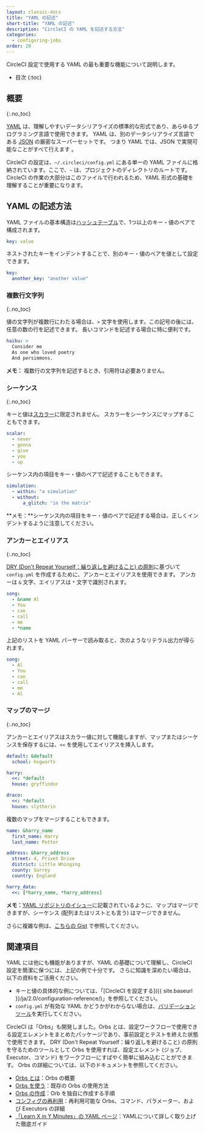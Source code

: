 ```yaml
---
layout: classic-docs
title: "YAML の記述"
short-title: "YAML の記述"
description: "CircleCI の YAML を記述する方法"
categories:
  - configuring-jobs
order: 20
---
```


CircleCI 設定で使用する YAML の最も重要な機能について説明します。

- 目次
{:toc}

## 概要

{:.no_toc}

[YAML](http://yaml.org) は、理解しやすいデータシリアライズの標準的な形式であり、あらゆるプログラミング言語で使用できます。 YAML は、別のデータシリアライズ言語である [JSON](https://www.json.org/) の厳密なスーパーセットです。 つまり YAML では、JSON で実現可能なことがすべて行えます 。

CircleCI の設定は、`~/.circleci/config.yml` にある単一の YAML ファイルに格納されています。ここで、`~` は、プロジェクトのディレクトリのルートです。 CircleCI の作業の大部分はこのファイルで行われるため、YAML 形式の基礎を理解することが重要になります。

## YAML の記述方法

YAML ファイルの基本構造は[ハッシュテーブル](https://ja.wikipedia.org/wiki/ハッシュテーブル)で、1つ以上のキー・値のペアで構成されます。

```yaml
key: value
```

ネストされたキーをインデントすることで、別のキー・値のペアを値として設定できます。

```yaml
key:
  another_key: "another value"
```

### 複数行文字列

{:.no_toc}

値の文字列が複数行にわたる場合は、`>` 文字を使用します。この記号の後には、任意の数の行を記述できます。 長いコマンドを記述する場合に特に便利です。

```yaml
haiku: >
  Consider me
  As one who loved poetry
  And persimmons.
```

**メモ：** 複数行の文字列を記述するとき、引用符は必要ありません。

### シーケンス

{:.no_toc}

キーと値は[スカラー](https://softwareengineering.stackexchange.com/questions/238033/what-does-it-mean-when-data-is-scalar)に限定されません。 スカラーをシーケンスにマップすることもできます。

```yaml
scalar:
  - never
  - gonna
  - give
  - you
  - up
```

シーケンス内の項目をキー・値のペアで記述することもできます。

```yaml
simulation:
  - within: "a simulation"
  - without:
      a_glitch: "in the matrix"
```

**メモ：**シーケンス内の項目をキー・値のペアで記述する場合は、正しくインデントするように注意してください。

### アンカーとエイリアス

{:.no_toc}

[DRY (Don't Repeat Yourself：繰り返しを避けること) の原則](https://ja.wikipedia.org/wiki/Don%27t_repeat_yourself)に基づいて `config.yml` を作成するために、アンカーとエイリアスを使用できます。 アンカーは `&` 文字、エイリアスは `*` 文字で識別されます。

```yaml
song:
  - &name Al
  - You
  - can
  - call
  - me
  - *name
```

上記のリストを YAML パーサーで読み取ると、次のようなリテラル出力が得られます。

```yaml
song:
  - Al
  - You
  - can
  - call
  - me
  - Al
```

### マップのマージ

{:.no_toc}

アンカーとエイリアスはスカラー値に対して機能しますが、マップまたはシーケンスを保存するには、`<<` を使用してエイリアスを挿入します。

```yaml
default: &default
  school: hogwarts

harry:
  <<: *default
  house: gryffindor

draco:
  <<: *default
  house: slytherin
```

複数のマップをマージすることもできます。

```yaml
name: &harry_name
  first_name: Harry
  last_name: Potter

address: &harry_address
  street: 4, Privet Drive
  district: Little Whinging
  county: Surrey
  country: England

harry_data:
  <<: [*harry_name, *harry_address]
```

**メモ：**[YAML リポジトリのイシュー](https://github.com/yaml/yaml/issues/35)に記載されているように、マップはマージできますが、シーケンス (配列またはリストとも言う) はマージできません。

さらに複雑な例は、[こちらの Gist](https://gist.github.com/bowsersenior/979804) で参照してください。

## 関連項目

YAML には他にも機能がありますが、YAML の基礎について理解し、CircleCI 設定を簡潔に保つには、上記の例で十分です。 さらに知識を深めたい場合は、以下の資料をご活用ください。

- キーと値の具体的な例については、「[CircleCI を設定する]({{ site.baseurl }}/ja/2.0/configuration-reference/)」を参照してください。
- `config.yml` が有効な YAML かどうかがわからない場合は、[バリデーションツール](http://yaml-online-parser.appspot.com/)を実行してください。

CircleCI は「Orbs」も開発しました。Orbs とは、設定ワークフローで使用できる設定エレメントをまとめたパッケージであり、事前設定とテストを終えた状態で使用できます。 DRY (Don't Repeat Yourself：繰り返しを避けること) の原則を守るためのツールとして Orbs を使用すれば、設定エレメント (ジョブ、Executor、コマンド) をワークフローにすばやく簡単に組み込むことができます。 Orbs の詳細については、以下のドキュメントを参照してください。

- [Orbs とは]({{site.baseurl}}/ja/2.0/orb-intro/)：Orbs の概要
- [Orbs を使う]({{site.baseurl}}/ja/2.0/using-orbs/)：既存の Orbs の使用方法
- [Orbs の作成]({{site.baseurl}}/ja/2.0/creating-orbs/)：Orb を独自に作成する手順
- [コンフィグの再利用]({{site.baseurl}}/ja/2.0/reusing-config/)：再利用可能な Orbs、コマンド、パラメーター、および Executors の詳細
- [「Learn X in Y Minutes」の YAML ページ](https://learnxinyminutes.com/docs/yaml/)：YAMLについて詳しく取り上げた徹底ガイド
